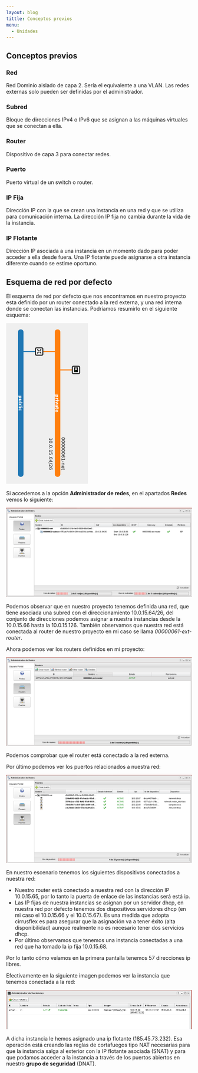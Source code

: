 ```yaml
---
layout: blog
tittle: Conceptos previos
menu:
  - Unidades
---
```


## Conceptos previos

### Red

Red Dominio aislado de capa 2. Sería el equivalente a una VLAN. Las redes externas solo pueden ser definidas por el administrador.

### Subred

Bloque de direcciones IPv4 o IPv6 que se asignan a las máquinas virtuales que se conectan a ella.

### Router

Dispositivo de capa 3 para conectar redes.

### Puerto

Puerto virtual de un switch o router. 

### IP Fija

Dirección IP con la que se crean una instancia en una red y que se utiliza para comunicación interna. La dirección IP fija no cambia durante la vida de la instancia.

### IP Flotante

Dirección IP asociada a una instancia en un momento dado para poder acceder a ella desde fuera. Una IP flotante puede asignarse a otra instancia diferente cuando se estime oportuno.

## Esquema de red por defecto

El esquema de red por defecto que nos encontramos en nuestro proyecto esta definido por un router conectado a la red externa, y una red interna donde se conectan las instancias. Podríamos resumirlo en el siguiente esquema:

![red](img/red1.png)

Si accedemos a la opción **Administrador de redes**, en el apartados **Redes** vemos lo siguiente:

![red](img/previo1.png)

Podemos observar que en nuestro proyecto tenemos definida una red, que tiene asociada una subred con el direccionamiento 10.0.15.64/26, del conjunto de direcciones podemos asignar a nuestra instancias desde la 10.0.15.66 hasta la 10.0.15.126. También observamos que nuestra red está conectada al router de nuestro proyecto en mi caso se llama *00000061-ext-router*.

Ahora podemos ver los routers definidos en mi proyecto:

![red](img/previo2.png)

Podemos comprobar que el router está conectado a la red externa.

Por último podemos ver los puertos relacionados a nuestra red:

![red](img/previo3.png)

En nuestro escenario tenemos los siguientes dispositivos conectados a nuestra red:

* Nuestro router está conectado a nuestra red con la dirección IP 10.0.15.65, por lo tanto la puerta de enlace de las instancias será está ip.
* Las IP fijas de nuestra instancias se asignan por un servidor dhcp, en nuestra red por defecto tenemos dos dispositivos servidores dhcp (en mi caso el 10.0.15.66 y el 10.0.15.67). Es una medida que adopta cirrusflex es para asegurar que la asignación va a tener éxito (alta disponibilidad) aunque realmente no es necesario tener dos servicios dhcp.
* Por último observamos que tenemos una instancia conectadas a una red que ha tomado la ip fija 10.0.15.68.

Por lo tanto cómo veíamos en la primera pantalla tenemos 57 direcciones ip libres.

Efectivamente en la siguiente imagen podemos ver la instancia que tenemos conectada a la red:

![red](img/previo4.png)

A dicha instancia le hemos asignado una ip flotante (185.45.73.232). Esa operación está creando las reglas de cortafuegos tipo NAT necesarias para que la instancia salga al exterior con la IP flotante asociada (SNAT) y para que podamos acceder a la instancia a través de los puertos abiertos en nuestro **grupo de seguridad** (DNAT).



